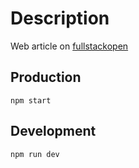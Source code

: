 # Description

Web article on [fullstackopen](https://fullstackopen.com/en/part3/node_js_and_express)


## Production

`npm start`

## Development

`npm run dev`